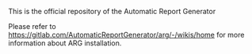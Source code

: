 This is the official repository of the Automatic Report Generator

Please refer to https://gitlab.com/AutomaticReportGenerator/arg/-/wikis/home for 
more information about ARG installation.
